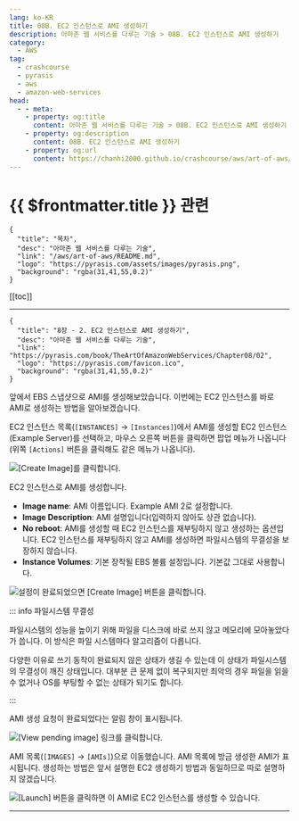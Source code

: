 ```yaml
---
lang: ko-KR
title: 08B. EC2 인스턴스로 AMI 생성하기
description: 아마존 웹 서비스를 다루는 기술 > 08B. EC2 인스턴스로 AMI 생성하기
category:
  - AWS
tag: 
  - crashcourse
  - pyrasis
  - aws 
  - amazon-web-services
head:
  - - meta:
    - property: og:title
      content: 아마존 웹 서비스를 다루는 기술 > 08B. EC2 인스턴스로 AMI 생성하기
    - property: og:description
      content: 08B. EC2 인스턴스로 AMI 생성하기
    - property: og:url
      content: https://chanhi2000.github.io/crashcourse/aws/art-of-aws/08B.html
---
```


# {{ $frontmatter.title }} 관련

```component VPCard
{
  "title": "목차",
  "desc": "아마존 웹 서비스를 다루는 기술",
  "link": "/aws/art-of-aws/README.md",
  "logo": "https://pyrasis.com/assets/images/pyrasis.png",
  "background": "rgba(31,41,55,0.2)"
}
```

[[toc]]

---

```component VPCard
{
  "title": "8장 - 2. EC2 인스턴스로 AMI 생성하기",
  "desc": "아마존 웹 서비스를 다루는 기술",
  "link": "https://pyrasis.com/book/TheArtOfAmazonWebServices/Chapter08/02",
  "logo": "https://pyrasis.com/favicon.ico",
  "background": "rgba(31,41,55,0.2)"
}
```

앞에서 EBS 스냅샷으로 AMI를 생성해보았습니다. 이번에는 EC2 인스턴스를 바로 AMI로 생성하는 방법을 알아보겠습니다.

EC2 인스턴스 목록(<FontIcon icon="iconfont icon-select"/>`[INSTANCES]` → `[Instances]`)에서 AMI를 생성할 EC2 인스턴스(Example Server)를 선택하고, 마우스 오른쪽 버튼을 클릭하면 팝업 메뉴가 나옵니다(위쪽 <FontIcon icon="iconfont icon-select"/>`[Actions]` 버튼을 클릭해도 같은 메뉴가 나옵니다).

![<FontIcon icon="iconfont icon-select"/>`[Create Image]`를 클릭합니다.](https://pyrasis.com/assets/images/TheArtOfAmazonWebServicesChapter08/6_.png)

EC2 인스턴스로 AMI를 생성합니다.

- **Image name**: AMI 이름입니다. Example AMI 2로 설정합니다.
- **Image Description**: AMI 설명입니다(입력하지 않아도 상관 없습니다).
- **No reboot**: AMI를 생성할 때 EC2 인스턴스를 재부팅하지 않고 생성하는 옵션입니다. EC2 인스턴스를 재부팅하지 않고 AMI를 생성하면 파일시스템의 무결성을 보장하지 않습니다.
- **Instance Volumes**: 기본 장착될 EBS 볼륨 설정입니다. 기본값 그대로 사용합니다.

![설정이 완료되었으면 <FontIcon icon="iconfont icon-select"/>`[Create Image]` 버튼을 클릭합니다.](https://pyrasis.com/assets/images/TheArtOfAmazonWebServicesChapter08/7_.png)

::: info 파일시스템 무결성

파일시스템의 성능을 높이기 위해 파일을 디스크에 바로 쓰지 않고 메모리에 모아놓았다가 씁니다. 이 방식은 파일 시스템마다 알고리즘이 다릅니다.

다양한 이유로 쓰기 동작이 완료되지 않은 상태가 생길 수 있는데 이 상태가 파일시스템의 무결성이 깨진 상태입니다. 대부분 큰 문제 없이 복구되지만 최악의 경우 파일을 읽을 수 없거나 OS를 부팅할 수 없는 상태가 되기도 합니다.

:::

AMI 생성 요청이 완료되었다는 알림 창이 표시됩니다.

![<FontIcon icon="fas fa-globe"/>`[View pending image]` 링크를 클릭합니다.](https://pyrasis.com/assets/images/TheArtOfAmazonWebServicesChapter08/8_.png)

AMI 목록(<FontIcon icon="iconfont icon-select"/>`[IMAGES]` → `[AMIs]`)으로 이동했습니다. AMI 목록에 방금 생성한 AMI가 표시됩니다. 생성하는 방법은 앞서 설명한 EC2 생성하기 방법과 동일하므로 따로 설명하지 않겠습니다.

![<FontIcon icon="iconfont icon-select"/>`[Launch]` 버튼을 클릭하면 이 AMI로 EC2 인스턴스를 생성할 수 있습니다.](https://pyrasis.com/assets/images/TheArtOfAmazonWebServicesChapter08/9_.png)

---
